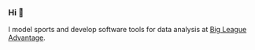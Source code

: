 ### Hi 👋

I model sports and develop software tools for data analysis at [Big League Advantage](https://bigleagueadvantage.com).
